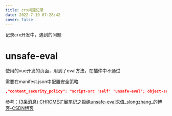 ```yaml
---
title: crx问题记录
date: 2022-7-19 07:28:42
cover: false
---
```




记录crx开发中，遇到的问题

# unsafe-eval

使用的vue开发的页面，用到了eval方法，在插件中不通过

需要在manifest.json中配置安全策略

```json
,"content_security_policy": "script-src 'self' 'unsafe-eval'; object-src 'self'"
```

参考：[(3条消息) CHROME扩展笔记之拒绝unsafe-eval求值_slongzhang_的博客-CSDN博客](https://blog.csdn.net/qq_35606400/article/details/114986532)

